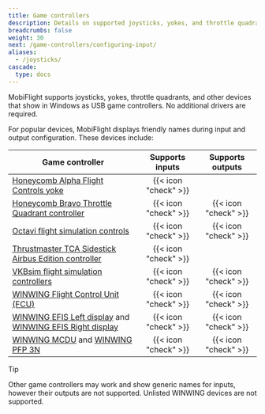 ```yaml
---
title: Game controllers
description: Details on supported joysticks, yokes, and throttle quadrants, and how to use them with MobiFlight.
breadcrumbs: false
weight: 30
next: /game-controllers/configuring-input/
aliases:
  - /joysticks/
cascade:
  type: docs
---
```


MobiFlight supports joysticks, yokes, throttle quadrants, and other devices that show in Windows as USB game controllers. No additional drivers are required.

For popular devices, MobiFlight displays friendly names during input and output configuration. These devices include:

| Game controller                                                                                                                                                                  |   Supports inputs    |   Supports outputs   |
| -------------------------------------------------------------------------------------------------------------------------------------------------------------------------------- | :------------------: | :------------------: |
| [Honeycomb Alpha Flight Controls yoke](https://flyhoneycomb.com/products/alpha-flight-controls)                                                                                  | {{< icon "check" >}} |                      |
| [Honeycomb Bravo Throttle Quadrant controller](https://flyhoneycomb.com/collections/hardware/products/bravo-throttle-quadrant)                                                   | {{< icon "check" >}} | {{< icon "check" >}} |
| [Octavi flight simulation controls](https://www.octavi.net/)                                                                                                                     | {{< icon "check" >}} | {{< icon "check" >}} |
| [Thrustmaster TCA Sidestick Airbus Edition controller](https://www.thrustmaster.com/en-us/products/tca-sidestick-airbus-edition/)                                                | {{< icon "check" >}} |                      |
| [VKBsim flight simulation controllers](https://www.vkbcontrollers.com/)                                                                                                          | {{< icon "check" >}} | {{< icon "check" >}} |
| [WINWING Flight Control Unit (FCU)](https://us.winwingsim.com/view/goods-details.html?id=550)                                                                                    | {{< icon "check" >}} | {{< icon "check" >}} |
| [WINWING EFIS Left display](https://us.winwingsim.com/view/goods-details.html?id=845) and [WINWING EFIS Right display](https://us.winwingsim.com/view/goods-details.html?id=865) | {{< icon "check" >}} | {{< icon "check" >}} |
| [WINWING MCDU](https://us.winwingsim.com/view/goods-details.html?id=945) and [WINWING PFP 3N](https://us.winwingsim.com/view/goods-details.html?id=965)                          | {{< icon "check" >}} | {{< icon "check" >}} |

> [!TIP]
> Other game controllers may work and show generic names for inputs, however their outputs are not supported. Unlisted WINWING devices are not supported.
